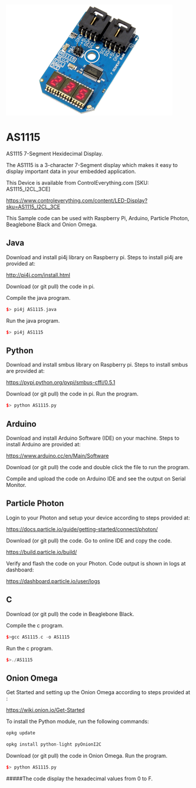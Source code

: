[![AS1115](AS1115_I2CL_3CE.png)](https://www.controleverything.com/content/LED-Display?sku=AS1115_I2CL_3CE)
# AS1115
AS1115 7-Segment Hexidecimal Display.

The AS1115 is a 3-character 7-Segment display which makes it easy to display important data in your embedded application.

This Device is available from ControlEverything.com [SKU: AS1115_I2CL_3CE]

https://www.controleverything.com/content/LED-Display?sku=AS1115_I2CL_3CE

This Sample code can be used with Raspberry Pi, Arduino, Particle Photon, Beaglebone Black and Onion Omega.

## Java
Download and install pi4j library on Raspberry pi. Steps to install pi4j are provided at:

http://pi4j.com/install.html

Download (or git pull) the code in pi.

Compile the java program.
```cpp
$> pi4j AS1115.java
```

Run the java program.
```cpp
$> pi4j AS1115
```

## Python
Download and install smbus library on Raspberry pi. Steps to install smbus are provided at:

https://pypi.python.org/pypi/smbus-cffi/0.5.1

Download (or git pull) the code in pi. Run the program.

```cpp
$> python AS1115.py
```

## Arduino
Download and install Arduino Software (IDE) on your machine. Steps to install Arduino are provided at:

https://www.arduino.cc/en/Main/Software

Download (or git pull) the code and double click the file to run the program.

Compile and upload the code on Arduino IDE and see the output on Serial Monitor.


## Particle Photon

Login to your Photon and setup your device according to steps provided at:

https://docs.particle.io/guide/getting-started/connect/photon/

Download (or git pull) the code. Go to online IDE and copy the code.

https://build.particle.io/build/

Verify and flash the code on your Photon. Code output is shown in logs at dashboard:

https://dashboard.particle.io/user/logs

## C

Download (or git pull) the code in Beaglebone Black.

Compile the c program.
```cpp
$>gcc AS1115.c -o AS1115
```
Run the c program.
```cpp
$>./AS1115
```

## Onion Omega

Get Started and setting up the Onion Omega according to steps provided at :

https://wiki.onion.io/Get-Started

To install the Python module, run the following commands:
```cpp
opkg update
```
```cpp
opkg install python-light pyOnionI2C
```

Download (or git pull) the code in Onion Omega. Run the program.

```cpp
$> python AS1115.py
```

#####The code display the hexadecimal values from 0 to F.
